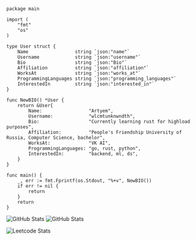 ```Golang
package main

import (
	"fmt"
	"os"
)

type User struct {
	Name                 string `json:"name"`
	Username             string `json:"username"`
	Bio                  string `json:"Bio"`
	Affiliation          string `json:"affiliation"`
	WorksAt              string `json:"works_at"`
	ProgrammingLanguages string `json:"programming_languages"`
	InterestedIn         string `json:"interested_in"`
}

func NewBIO() *User {
	return &User{
		Name:                 "Artyem",
		Username:             "wlcmtunknwndth",
		Bio:                  "Currently learning rust for highload purposes",
		Affiliation:          "People's Friendship University of Russia, Computer Science, bachelor",
		WorksAt:              "VK AI",
		ProgrammingLanguages: "go, rust, python",
		InterestedIn:         "backend, ml, ds",
	}
}

func main() {
	_, err := fmt.Fprintf(os.Stdout, "%+v", NewBIO())
	if err != nil {
		return
	}
	return
}
```

![GitHub Stats](https://github-readme-streak-stats.herokuapp.com/?user=wlcmtunknwndth&theme=default&hide_border=true) ![GitHub Stats](https://github-readme-stats.vercel.app/api/top-langs/?username=wlcmtunknwndth&theme=default&show_icons=true&hide_border=true&layout=compact)

![Leetcode Stats](https://leetcard.jacoblin.cool/wlcmtunknwndth)
